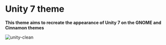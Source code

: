 # Unity 7 theme
**This theme aims to recreate the appearance of Unity 7 on the GNOME and Cinnamon themes**

![unity-clean](http://b00merang.weebly.com/uploads/1/6/8/1/16813022/capture-d-cran-de-2017-04-13-19-36-37_orig.png)


